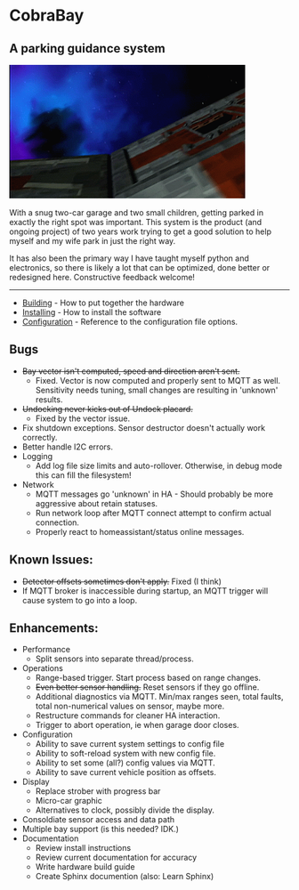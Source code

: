# CobraBay
## A parking guidance system

![Launch!](docs/cb_launch.gif)

With a snug two-car garage and two small children, getting parked in exactly the right spot was important. This system
is the product (and ongoing project) of two years work trying to get a good solution to help myself and my wife park in
just the right way.

It has also been the primary way I have taught myself python and electronics, so there is likely a lot that can be 
optimized, done better or redesigned here. Constructive feedback welcome!

---
* [Building](docs/HARDWARE.md) - How to put together the hardware
* [Installing](docs/INSTALL.md) - How to install the software
* [Configuration](docs/CONFIG.md) - Reference to the configuration file options.


## Bugs
* ~~Bay vector isn't computed, speed and direction aren't sent.~~
  * Fixed. Vector is now computed and properly sent to MQTT as well. Sensitivity needs tuning, small changes are resulting in 'unknown' results.
* ~~Undocking never kicks out of Undock placard.~~
  * Fixed by the vector issue.
* Fix shutdown exceptions. Sensor destructor doesn't actually work correctly.
* Better handle I2C errors.
* Logging
  * Add log file size limits and auto-rollover. Otherwise, in debug mode this can fill the filesystem!
* Network
  * MQTT messages go 'unknown' in HA - Should probably be more aggressive about retain statuses.
  * Run network loop after MQTT connect attempt to confirm actual connection.
  * Properly react to homeassistant/status online messages.
  
## Known Issues:
* ~~Detector offsets sometimes don't apply.~~ Fixed (I think)
* If MQTT broker is inaccessible during startup, an MQTT trigger will cause system to go into a loop.

## Enhancements:
* Performance
  * Split sensors into separate thread/process. 
* Operations
  * Range-based trigger. Start process based on range changes.
  * ~~Even better sensor handling.~~ Reset sensors if they go offline.
  * Additional diagnostics via MQTT. Min/max ranges seen, total faults, total non-numerical values on sensor, maybe more.
  * Restructure commands for cleaner HA interaction.
  * Trigger to abort operation, ie when garage door closes.
* Configuration
  * Ability to save current system settings to config file
  * Ability to soft-reload system with new config file.
  * Ability to set some (all?) config values via MQTT.
  * Ability to save current vehicle position as offsets.
* Display
  * Replace strober with progress bar 
  * Micro-car graphic
  * Alternatives to clock, possibly divide the display.
* Consoldiate sensor access and data path 
* Multiple bay support (is this needed? IDK.)
* Documentation
  * Review install instructions
  * Review current documentation for accuracy
  * Write hardware build guide
  * Create Sphinx documention (also: Learn Sphinx)



